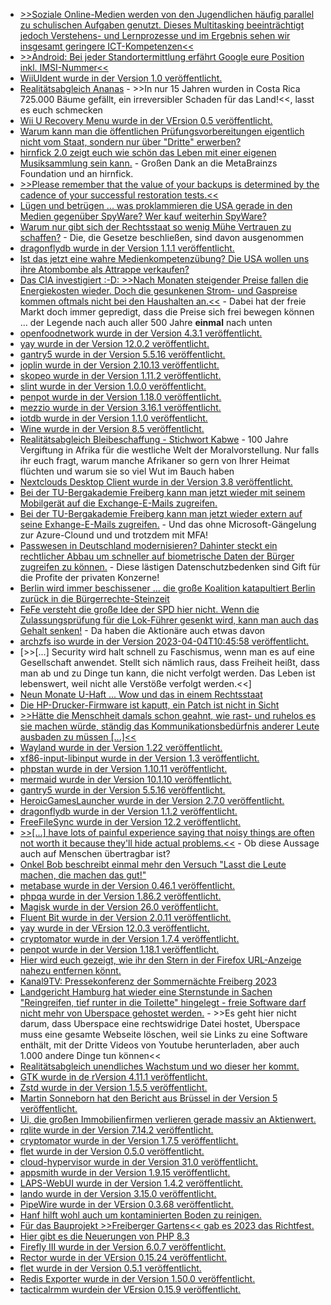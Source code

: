 * [>>Soziale Online-Medien werden von den Jugendlichen häufig parallel zu schulischen Aufgaben genutzt. Dieses Multitasking beeinträchtigt jedoch Verstehens- und Lernprozesse und im Ergebnis sehen wir insgesamt geringere ICT-Kompetenzen<<](https://blog.fefe.de/?ts=9ad817d6)
* [>>Android: Bei jeder Standortermittlung erfährt Google eure Position inkl. IMSI-Nummer<<](https://www.kuketz-blog.de/android-bei-jeder-standortermittlung-erfaehrt-google-eure-position-inkl-imsi-nummer/)
* [WiiUIdent wurde in der Version 1.0 veröffentlicht.](https://wiidatabase.de/wiiuident-v1-0-hardware-komponenten-der-wii-u-auslesen/)
* [Realitätsabgleich Ananas](https://netzfrauen.org/2023/04/01/costarica-3/) - >>In nur 15 Jahren wurden in Costa Rica 725.000 Bäume gefällt, ein irreversibler Schaden für das Land!<<, lasst es euch schmecken
* [Wii U Recovery Menu wurde in der VErsion 0.5 veröffentlicht.](https://wiidatabase.de/wii-u-recovery-menu-v0-5/)
* [Warum kann man die öffentlichen Prüfungsvorbereitungen eigentlich nicht vom Staat, sondern nur über "Dritte" erwerben?](https://netzpolitik.org/2023/oeffentliches-geld-oeffentliches-gut-das-geschaeft-mit-der-pruefungsvorbereitung/)
* [hirnfick 2.0 zeigt euch wie schön das Leben mit einer eigenen Musiksammlung sein kann.](https://tuxproject.de/blog/2023/04/ueber-listenbrainz-und-last-fm/) - Großen Dank an die MetaBrainzs Foundation und an hirnfick.
* [>>Please remember that the value of your backups is determined by the cadence of your successful restoration tests.<<](https://utcc.utoronto.ca/~cks/space/blog/sysadmin/AutomateSomeBackupRestoreTests)
* [Lügen und betrügen ... was proklammieren die USA gerade in den Medien gegenüber SpyWare? Wer kauf weiterhin SpyWare?](http://blog.fefe.de/?ts=9ad738ad)
* [Warum nur gibt sich der Rechtsstaat so wenig Mühe Vertrauen zu schaffen?](http://blog.fefe.de/?ts=9ad738e9) - Die, die Gesetze beschließen, sind davon ausgenommen
* [dragonflydb wurde in der Version 1.1.1 veröffentlicht.](https://github.com/dragonflydb/dragonfly/releases/tag/v1.1.1)
* [Ist das jetzt eine wahre Medienkompetenzübung? Die USA wollen uns ihre Atombombe als Attrappe verkaufen?](http://blog.fefe.de/?ts=9ad58a36)
* [Das CIA investigiert :-D: >>Nach Monaten steigender Preise fallen die Energiekosten wieder. Doch die gesunkenen Strom- und Gaspreise kommen oftmals nicht bei den Haushalten an.<<](http://blog.fefe.de/?ts=9ad58ad4) - Dabei hat der freie Markt doch immer gepredigt, dass die Preise sich frei bewegen können ... der Legende nach auch aller 500 Jahre **einmal** nach unten
* [openfoodnetwork wurde in der Version 4.3.1 veröffentlicht.](https://github.com/openfoodfoundation/openfoodnetwork/releases/tag/v4.3.1)
* [yay wurde in der Version 12.0.2 veröffentlicht.](https://github.com/Jguer/yay/releases/tag/v12.0.2)
* [gantry5 wurde in der Version 5.5.16 veröffentlicht.](https://github.com/gantry/gantry5/releases/tag/5.5.16)
* [joplin wurde in der Version 2.10.13 veröffentlicht.](https://github.com/laurent22/joplin/releases/tag/v2.10.13)
* [skopeo wurde in der Version 1.11.2 veröffentlicht.](https://github.com/containers/skopeo/releases/tag/v1.11.2)
* [slint wurde in der Version 1.0.0 veröffentlicht.](https://github.com/slint-ui/slint/releases/tag/v1.0.0)
* [penpot wurde in der Version 1.18.0 veröffentlicht.](https://github.com/penpot/penpot/releases/tag/1.18.0)
* [mezzio wurde in der Version 3.16.1 veröffentlicht.](https://github.com/mezzio/mezzio/releases/tag/3.16.1)
* [iotdb wurde in der Version 1.1.0 veröffentlicht.](https://github.com/apache/iotdb/releases/tag/v1.1.0)
* [Wine wurde in der Version 8.5 veröffentlicht.](https://www.borncity.com/blog/2023/04/04/linux-wine-8-5-verfgbar/)
* [Realitätsabgleich Bleibeschaffung - Stichwort Kabwe](https://netzfrauen.org/2023/04/03/kabwe-2/) - 100 Jahre Vergiftung in Afrika für die westliche Welt der Moralvorstellung. Nur falls ihr euch fragt, warum manche Afrikaner so gern von Ihrer Heimat flüchten und warum sie so viel Wut im Bauch haben
* [Nextclouds Desktop Client wurde in der Version 3.8 veröffentlicht.](https://nextcloud.com/blog/desktop-3-8-end-to-end-encryption-levels-up-with-sharing-and-file-drop/)
* [Bei der TU-Bergakademie Freiberg kann man jetzt wieder mit seinem Mobilgerät auf die Exchange-E-Mails zugreifen.](https://blogs.hrz.tu-freiberg.de/urz/exchange-zugriff-fuer-mobilgeraete/)
* [Bei der TU-Bergakademie Freiberg kann man jetzt wieder extern auf seine Exhange-E-Mails zugreifen.](https://blogs.hrz.tu-freiberg.de/urz/externer-zugriff-fuer-exchange-wieder-moeglich/) - Und das ohne Microsoft-Gängelung zur Azure-Clound und und trotzdem mit MFA!
* [Passwesen in Deutschland modernisieren? Dahinter steckt ein rechtlicher Abbau um schneller auf biometrische Daten der Bürger zugreifen zu können.](https://netzpolitik.org/2023/biometrische-ausweisbilder-bundesregierung-plant-schnelleren-zugriff-fuer-sicherheitsbehoerden/) - Diese lästigen Datenschutzbedenken sind Gift für die Profite der privaten Konzerne!
* [Berlin wird immer beschissener ... die große Koalition katapultiert Berlin zurück in die Bürgerrechte-Steinzeit](https://netzpolitik.org/2023/grosse-koalition-in-berlin-ein-desaster-fuer-die-buergerrechte/)
* [FeFe versteht die große Idee der SPD hier nicht. Wenn die Zulassungsprüfung für die Lok-Führer gesenkt wird, kann man auch das Gehalt senken!](http://blog.fefe.de/?ts=9ad522af) - Da haben die Aktionäre auch etwas davon
* [archzfs iso wurde in der Version 2023-04-04T10:45:58 veröffentlicht.](https://archzfs.leibelt.de/)
* [>>[...] Security wird halt schnell zu Faschismus, wenn man es auf eine Gesellschaft anwendet. Stellt sich nämlich raus, dass Freiheit heißt, dass man ab und zu Dinge tun kann, die nicht verfolgt werden. Das Leben ist lebenswert, weil nicht alle Verstöße verfolgt werden.<<]
* [Neun Monate U-Haft ... Wow und das in einem Rechtsstaat](http://blog.fefe.de/?ts=9ad2e5f9)
* [Die HP-Drucker-Firmware ist kaputt, ein Patch ist nicht in Sicht](https://www.borncity.com/blog/2023/04/05/kritische-schwachstelle-cve-2023-1707-in-hp-drucker-firmware-kein-patch-verfgbar/)
* [>>Hätte die Menschheit damals schon geahnt, wie rast- und ruhelos es sie machen würde, ständig das Kommunikationsbedürfnis anderer Leute ausbaden zu müssen [...]<<](https://tuxproject.de/blog/2023/04/50-jahre-ruhelos/)
* [Wayland wurde in der Version 1.22 veröffentlicht.](https://www.phoronix.com/news/Wayland-1.22-Released)
* [xf86-input-libinput wurde in der Version 1.3 veröffentlicht.](https://www.phoronix.com/news/xf86-input-libinput-1.3)
* [phpstan wurde in der Version 1.10.11 veröffentlicht.](https://github.com/phpstan/phpstan/releases/tag/1.10.11)
* [mermaid wurde in der Version 10.1.10 veröffentlicht.](https://github.com/mermaid-js/mermaid/releases/tag/v10.1.0)
* [gantry5 wurde in der Version 5.5.16 veröffentlicht.](https://github.com/gantry/gantry5/releases/tag/5.5.16)
* [HeroicGamesLauncher wurde in der Version 2.7.0 veröffentlicht.](https://github.com/Heroic-Games-Launcher/HeroicGamesLauncher/releases/tag/v2.7.0)
* [dragonflydb wurde in der Version 1.1.2 veröffentlicht.](https://github.com/dragonflydb/dragonfly/releases/tag/v1.1.2)
* [FreeFileSync wurde in der Version 12.2 veröffentlicht.](https://github.com/hkneptune/FreeFileSync/releases/tag/v12.2)
* [>>[...] have lots of painful experience saying that noisy things are often not worth it because they'll hide actual problems.<<](https://utcc.utoronto.ca/~cks/space/blog/sysadmin/AutomatedTestsMinimalNoise) - Ob diese Aussage auch auf Menschen übertragbar ist?
* [Onkel Bob beschreibt einmal mehr den Versuch "Lasst die Leute machen, die machen das gut!"](https://martinfowler.com/bliki/Slack.html)
* [metabase wurde in der Version 0.46.1 veröffentlicht.](https://github.com/metabase/metabase/releases/tag/v0.46.1)
* [phpqa wurde in der Version 1.86.2 veröffentlicht.](https://github.com/jakzal/phpqa/releases/tag/v1.86.2)
* [Magisk wurde in der Version 26.0 veröffentlicht.](https://github.com/topjohnwu/Magisk/releases/tag/v26.0)
* [Fluent Bit wurde in der Version 2.0.11 veröffentlicht.](https://github.com/fluent/fluent-bit/releases/tag/v2.0.11)
* [yay wurde in der VErsion 12.0.3 veröffentlicht.](https://github.com/Jguer/yay/releases/tag/v12.0.3)
* [cryptomator wurde in der Version 1.7.4 veröffentlicht.](https://github.com/cryptomator/cryptomator/releases/tag/1.7.4)
* [penpot wurde in der Version 1.18.1 veröffentlicht.](https://github.com/penpot/penpot/releases/tag/1.18.1)
* [Hier wird euch gezeigt, wie ihr den Stern in der Firefox URL-Anzeige nahezu entfernen könnt.](https://utcc.utoronto.ca/~cks/space/blog/web/FirefoxTiniestBookmarkStar)
* [Kanal9TV: Pressekonferenz der Sommernächte Freiberg 2023](https://www.youtube.com/watch?v=MMwxtEgOCKE)
* [Landgericht Hamburg hat wieder eine Sternstunde in Sachen "Reingreifen, tief runter in die Toilette" hingelegt - freie Software darf nicht mehr von Uberspace gehostet werden.](https://netzpolitik.org/2023/gerichtsurteil-musikindustrie-geht-erfolgreich-gegen-youtube-downloader-vor/) - >>Es geht hier nicht darum, dass Uberspace eine rechtswidrige Datei hostet, Uberspace muss eine gesamte Webseite löschen, weil sie Links zu eine Software enthält, mit der Dritte Videos von Youtube herunterladen, aber auch 1.000 andere Dinge tun können<<
* [Realitätsabgleich unendliches Wachstum und wo dieser her kommt.](https://netzfrauen.org/2023/04/05/konsum/)
* [GTK wurde in de rVersion 4.11.1 veröffentlicht.](https://www.phoronix.com/news/GTK-4.11.1)
* [Zstd wurde in der Version 1.5.5 veröffentlicht.](https://www.phoronix.com/news/Zstd-1.5.5)
* [Martin Sonneborn hat den Bericht aus Brüssel in der Version 5 veröffentlicht.](https://martinsonneborn.de/bericht-aus-bruessel-5/)
* [Ui, die großen Immobilienfirmen verlieren gerade massiv an Aktienwert.](https://blog.fefe.de/?ts=9ad12b44)
* [rqlite wurde in der Version 7.14.2 veröffentlicht.](https://github.com/rqlite/rqlite/releases/tag/v7.14.2)
* [cryptomator wurde in der Version 1.7.5 veröffentlicht.](https://github.com/cryptomator/cryptomator/releases/tag/1.7.5)
* [flet wurde in der Version 0.5.0 veröffentlicht.](https://github.com/flet-dev/flet/releases/tag/v0.5.0)
* [cloud-hypervisor wurde in der Version 31.0 veröffentlicht.](https://github.com/cloud-hypervisor/cloud-hypervisor/releases/tag/v31.0)
* [appsmith wurde in der Version 1.9.15 veröffentlicht.](https://github.com/appsmithorg/appsmith/releases/tag/v1.9.15)
* [LAPS-WebUI wurde in der Version 1.4.2 veröffentlicht.](https://github.com/Seji64/LAPS-WebUI/releases/tag/v1.4.2)
* [lando wurde in der Version 3.15.0 veröffentlicht.](https://github.com/lando/lando/releases/tag/v3.15.0)
* [PipeWire wurde in der VErsion 0.3.68 veröffentlicht.](https://www.phoronix.com/news/PipeWire-0.3.68)
* [Hanf hilft wohl auch um kontaminierten Boden zu reinigen.](https://netzfrauen.org/2023/04/06/hemp-5/)
* [Für das Bauprojekt >>Freiberger Gartens<< gab es 2023 das Richtfest.](https://www.youtube.com/watch?v=7GkPUmHXJes)
* [Hier gibt es die Neuerungen von PHP 8.3](https://stitcher.io/blog/new-in-php-83)
* [Firefly III wurde in der Version 6.0.7 veröffentlicht.](https://github.com/firefly-iii/firefly-iii/releases/tag/v6.0.7)
* [Rector wurde in der VErsion 0.15.24 veröffentlicht.](https://github.com/rectorphp/rector/releases/tag/0.15.24)
* [flet wurde in der Version 0.5.1 veröffentlicht.](https://github.com/flet-dev/flet/releases/tag/v0.5.1)
* [Redis Exporter wurde in der Version 1.50.0 veröffentlicht.](https://github.com/flet-dev/flet/releases/tag/v0.5.1)
* [tacticalrmm wurdein der VErsion 0.15.9 veröffentlicht.](https://github.com/amidaware/tacticalrmm/releases/tag/v0.15.9)

